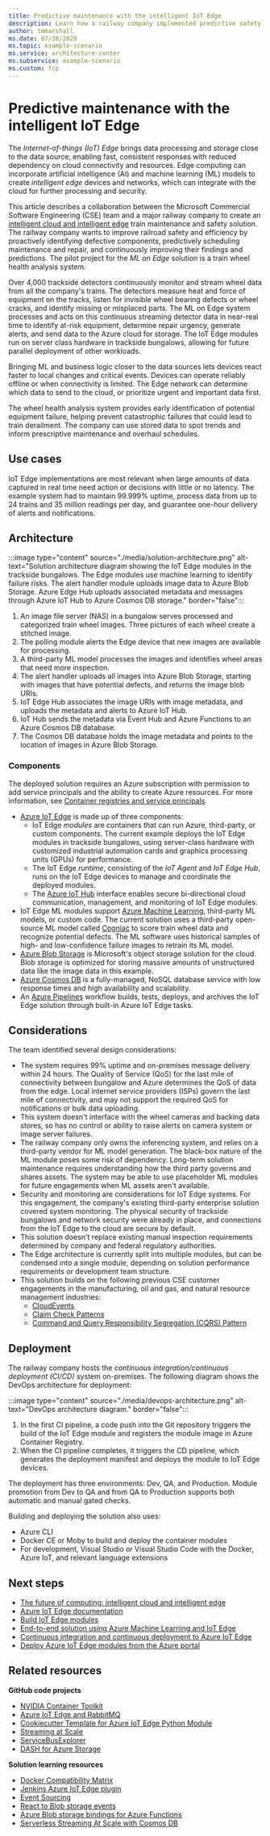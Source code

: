 ```yaml
---
title: Predictive maintenance with the intelligent IoT Edge
description: Learn how a railway company implemented predictive safety maintenance using machine learning on the Azure intelligent IoT Edge platform.
author: tmmarshall
ms.date: 07/28/2020
ms.topic: example-scenario
ms.service: architecture-center
ms.subservice: example-scenario
ms.custom: fcp
---
```


# Predictive maintenance with the intelligent IoT Edge

The *Internet-of-things (IoT) Edge* brings data processing and storage close to the data source, enabling fast, consistent responses with reduced dependency on cloud connectivity and resources. Edge computing can incorporate artificial intelligence (AI) and machine learning (ML) models to create *intelligent edge* devices and networks, which can integrate with the cloud for further processing and security.

This article describes a collaboration between the Microsoft Commercial Software Engineering (CSE) team and a major railway company to create an [intelligent cloud and intelligent edge](https://azure.microsoft.com/overview/future-of-cloud/) train maintenance and safety solution. The railway company wants to improve railroad safety and efficiency by proactively identifying defective components, predictively scheduling maintenance and repair, and continuously improving their findings and predictions. The pilot project for the *ML on Edge* solution is a train wheel health analysis system.

Over 4,000 trackside detectors continuously monitor and stream wheel data from all the company's trains. The detectors measure heat and force of equipment on the tracks, listen for invisible wheel bearing defects or wheel cracks, and identify missing or misplaced parts. The ML on Edge system processes and acts on this continuous streaming detector data in near-real time to identify at-risk equipment, determine repair urgency, generate alerts, and send data to the Azure cloud for storage. The IoT Edge modules run on server class hardware in trackside bungalows, allowing for future parallel deployment of other workloads.

Bringing ML and business logic closer to the data sources lets devices react faster to local changes and critical events. Devices can operate reliably offline or when connectivity is limited. The Edge network can determine which data to send to the cloud, or prioritize urgent and important data first.

The wheel health analysis system provides early identification of potential equipment failure, helping prevent catastrophic failures that could lead to train derailment. The company can use stored data to spot trends and inform prescriptive maintenance and overhaul schedules.

## Use cases

IoT Edge implementations are most relevant when large amounts of data captured in real time need action or decisions with little or no latency. The example system had to maintain 99.999% uptime, process data from up to 24 trains and 35 million readings per day, and guarantee one-hour delivery of alerts and notifications.

## Architecture

:::image type="content" source="./media/solution-architecture.png" alt-text="Solution architecture diagram showing the IoT Edge modules in the trackside bungalows. The Edge modules use machine learning to identify failure risks. The alert handler module uploads image data to Azure Blob Storage. Azure Edge Hub uploads associated metadata and messages through Azure IoT Hub to Azure Cosmos DB storage." border="false":::

1. An image file server (NAS) in a bungalow serves processed and categorized train wheel images. Three pictures of each wheel create a stitched image.
1. The polling module alerts the Edge device that new images are available for processing.
1. A third-party ML model processes the images and identifies wheel areas that need more inspection.
1. The alert handler uploads all images into Azure Blob Storage, starting with images that have potential defects, and returns the image blob URIs.
1. IoT Edge Hub associates the image URIs with image metadata, and uploads the metadata and alerts to Azure IoT Hub.
1. IoT Hub sends the metadata via Event Hub and Azure Functions to an Azure Cosmos DB database.
1. The Cosmos DB database holds the image metadata and points to the location of images in Azure Blob Storage.

### Components

The deployed solution requires an Azure subscription with permission to add service principals and the ability to create Azure resources. For more information, see [Container registries and service principals](https://docs.microsoft.com/azure/container-registry/container-registry-auth-service-principal).

- [Azure IoT Edge](https://docs.microsoft.com/azure/iot-edge/about-iot-edge) is made up of three components:
  - IoT Edge *modules* are containers that can run Azure, third-party, or custom components. The current example deploys the IoT Edge modules in trackside bungalows, using server-class hardware with customized industrial automation cards and graphics processing units (GPUs) for performance.
  - The IoT Edge *runtime*, consisting of the *IoT Agent* and *IoT Edge Hub*, runs on the IoT Edge devices to manage and coordinate the deployed modules.
  - The [Azure IoT Hub](https://azure.microsoft.com/services/iot-hub/) interface enables secure bi-directional cloud communication, management, and monitoring of IoT Edge modules.
- IoT Edge ML modules support [Azure Machine Learning](https://azure.microsoft.com/services/machine-learning/), third-party ML models, or custom code. The current solution uses a third-party open-source ML model called [Cogniac](https://cogniac.co/) to score train wheel data and recognize potential defects. The ML software uses historical samples of high- and low-confidence failure images to retrain its ML model.
- [Azure Blob Storage](https://azure.microsoft.com/services/storage/blobs/) is Microsoft's object storage solution for the cloud. Blob storage is optimized for storing massive amounts of unstructured data like the image data in this example.
- [Azure Cosmos DB](https://docs.microsoft.com/azure/cosmos-db/introduction) is a fully-managed, NoSQL database service with low response times and high availability and scalability.
- An [Azure Pipelines](https://docs.microsoft.com/azure/iot-edge/how-to-ci-cd) workflow builds, tests, deploys, and archives the IoT Edge solution through built-in Azure IoT Edge tasks.

## Considerations

The team identified several design considerations:

- The system requires 99% uptime and on-premises message delivery within 24 hours. The Quality of Service (QoS) for the last mile of connectivity between bungalow and Azure determines the QoS of data from the edge. Local internet service providers (ISPs) govern the last mile of connectivity, and may not support the required QoS for notifications or bulk data uploading.
- This system doesn't interface with the wheel cameras and backing data stores, so has no control or ability to raise alerts on camera system or image server failures.
- The railway company only owns the inferencing system, and relies on a third-party vendor for ML model generation. The black-box nature of the ML module poses some risk of dependency. Long-term solution maintenance requires understanding how the third party governs and shares assets. The system may be able to use placeholder ML modules for future engagements when ML assets aren't available.
- Security and monitoring are considerations for IoT Edge systems. For this engagement, the company's existing third-party enterprise solution covered system monitoring. The physical security of trackside bungalows and network security were already in place, and connections from the IoT Edge to the cloud are secure by default.
- This solution doesn't replace existing manual inspection requirements determined by company and federal regulatory authorities.
- The Edge architecture is currently split into multiple modules, but can be condensed into a single module, depending on solution performance requirements or development team structure.
- This solution builds on the following previous CSE customer engagements in the manufacturing, oil and gas, and natural resource management industries:
  - [CloudEvents](https://github.com/cloudevents/spec)
  - [Claim Check Patterns](https://docs.microsoft.com/azure/architecture/patterns/claim-check)
  - [Command and Query Responsibility Segregation (CQRS) Pattern](http://udidahan.com/2011/04/22/when-to-avoid-cqrs/)

## Deployment

The railway company hosts the *continuous integration/continuous deployment (CI/CD)* system on-premises. The following diagram shows the DevOps architecture for deployment:

:::image type="content" source="./media/devops-architecture.png" alt-text="DevOps architecture diagram." border="false":::

1. In the first CI pipeline, a code push into the Git repository triggers the build of the IoT Edge module and registers the module image in Azure Container Registry.
1. When the CI pipeline completes, it triggers the CD pipeline, which generates the deployment manifest and deploys the module to IoT Edge devices.

The deployment has three environments: Dev, QA, and Production. Module promotion from Dev to QA and from QA to Production supports both automatic and manual gated checks.

Building and deploying the solution also uses:
- Azure CLI
- Docker CE or Moby to build and deploy the container modules
- For development, Visual Studio or Visual Studio Code with the Docker, Azure IoT, and relevant language extensions

## Next steps
- [The future of computing: intelligent cloud and intelligent edge](https://azure.microsoft.com/overview/future-of-cloud/)
- [Azure IoT Edge documentation](https://docs.microsoft.com/azure/iot-edge/)
- [Build IoT Edge modules](https://docs.microsoft.com/azure/iot-edge/how-to-vs-code-develop-module)
- [End-to-end solution using Azure Machine Learning and IoT Edge](https://docs.microsoft.com/azure/iot-edge/tutorial-machine-learning-edge-01-intro)
- [Continuous integration and continuous deployment to Azure IoT Edge](https://docs.microsoft.com/azure/iot-edge/how-to-ci-cd)
- [Deploy Azure IoT Edge modules from the Azure portal](https://docs.microsoft.com/azure/iot-edge/how-to-deploy-modules-portal)

## Related resources

**GitHub code projects**

- [NVIDIA Container Toolkit](https://github.com/nvidia/nvidia-docker/wiki)
- [Azure IoT Edge and RabbitMQ](https://github.com/idavis/iot-edge-rabbitmq)
- [Cookiecutter Template for Azure IoT Edge Python Module](https://github.com/Azure/cookiecutter-azure-iot-edge-module)
- [Streaming at Scale](https://github.com/Azure-Samples/streaming-at-scale)
- [ServiceBusExplorer](https://github.com/paolosalvatori/ServiceBusExplorer)
- [DASH for Azure Storage](https://github.com/MicrosoftDX/Dash)

**Solution learning resources**

- [Docker Compatibility Matrix](https://success.docker.com/article/compatibility-matrix)
- [Jenkins Azure IoT Edge plugin](https://plugins.jenkins.io/azure-iot-edge/)
- [Event Sourcing](https://martinfowler.com/eaaDev/EventSourcing.html)
- [React to Blob storage events](https://docs.microsoft.com/azure/storage/blobs/storage-blob-event-overview)
- [Azure Blob storage bindings for Azure Functions](https://docs.microsoft.com/azure/azure-functions/functions-bindings-storage-blob)
- [Serverless Streaming At Scale with Cosmos DB](https://medium.com/streaming-at-scale-in-azure/serverless-streaming-at-scale-with-cosmos-db-e0e26cacd27d)
